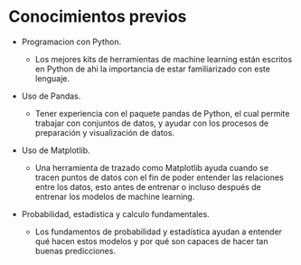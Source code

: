 # Conocimientos previos

-   Programacion con Python.
    
    -   Los mejores kits de herramientas de machine learning están escritos en Python de ahi la importancia de estar familiarizado con este lenguaje.
-   Uso de Pandas.
    
    -   Tener experiencia con el paquete pandas de Python, el cual permite trabajar con conjuntos de datos, y ayudar con los procesos de preparación y visualización de datos.
-   Uso de Matplotlib.
    
    -   Una herramienta de trazado como Matplotlib ayuda cuando se tracen puntos de datos con el fin de poder entender las relaciones entre los datos, esto antes de entrenar o incluso después de entrenar los modelos de machine learning.
-   Probabilidad, estadistica y calculo fundamentales.
    
    -   Los fundamentos de probabilidad y estadística ayudan a entender qué hacen estos modelos y por qué son capaces de hacer tan buenas predicciones.